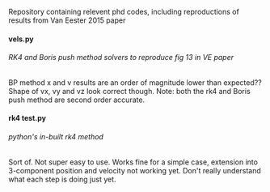 Repository containing relevent phd codes, including reproductions of results from Van Eester 2015 paper

#### vels.py

###### RK4 and Boris push method solvers to reproduce fig 13 in VE paper

BP method x and v results are an order of magnitude lower than expected?? 
Shape of vx, vy and vz look correct though.
Note: both the rk4 and Boris push method are second order accurate. 

#### rk4 test.py

###### python's in-built rk4 method

Sort of. Not super easy to use. 
Works fine for a simple case, extension into 3-component position and velocity not working yet. 
Don't really understand what each step is doing just yet.  
